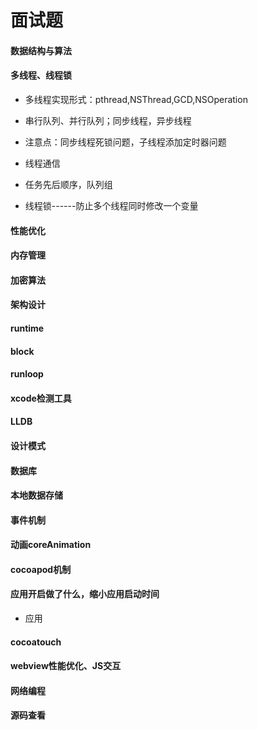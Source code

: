 # 面试题

#### 数据结构与算法



#### 多线程、线程锁

- 多线程实现形式：pthread,NSThread,GCD,NSOperation

- 串行队列、并行队列；同步线程，异步线程

- 注意点：同步线程死锁问题，子线程添加定时器问题

- 线程通信

- 任务先后顺序，队列组

- 线程锁------防止多个线程同时修改一个变量


#### 性能优化



#### 内存管理



#### 加密算法



#### 架构设计



#### runtime



#### block



#### runloop



#### xcode检测工具



#### LLDB



#### 设计模式



#### 数据库



#### 本地数据存储



#### 事件机制



#### 动画coreAnimation



#### cocoapod机制





#### 应用开启做了什么，缩小应用启动时间

- 应用

#### cocoatouch



#### webview性能优化、JS交互



#### 网络编程



#### 源码查看

